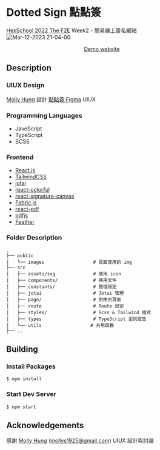 # Dotted Sign 點點簽

[HexSchool 2022 The F2E](https://2022.thef2e.com/) Week2 - 簡易線上簽名網站
![Mar-12-2023 21-04-00](https://user-images.githubusercontent.com/87239200/224546568-53780207-80f2-4b22-afb2-bf34e5f9b9f0.gif)

<p align="center"><a href="https://meganxli.github.io/dotted-sign/" target="_blank">Demo website</a></p>

## Description

### UIUX Design

[Molly Hung](https://mollyhung.framer.website/) 設計 [點點簽 Figma](https://www.figma.com/file/syDguQlTNgRHsAfhye1hQn/F2E---Week-2?node-id=38%3A123392&t=c3lsYVVt7WPGAncz-3) UIUX

### Programming Languages

- JaveScript
- TypeScript
- SCSS

### Frontend

- [React.js](https://reactjs.org/)
- [TailwindCSS](https://tailwindcss.com/)
- [jotai](https://github.com/pmndrs/jotai)
- [react-colorful](https://github.com/omgovich/react-colorful)
- [react-signature-canvas](https://github.com/agilgur5/react-signature-canvas)
- [Fabric.js](http://fabricjs.com/)
- [react-pdf](https://github.com/wojtekmaj/react-pdf)
- [pdfjs](https://github.com/mozilla/pdf.js/)
- [Feather](https://feathericons.com/)

### Folder Description

```
.
├── public
│   └── images                  # 頁面使用的 img
├── src
│   ├── assets/svg              # 使用 icon
│   ├── components/             # 共用文件
│   ├── constants/              # 管理設定
│   ├── jotai                   # Jotai 管理
│   ├── page/                   # 對應的頁面
│   ├── route                   # Route 設定
│   ├── styles/                 # Scss & Tailwind 樣式
│   ├── types                   # TypeScript 型別宣告
│   └── utils                  # 共用函數
├── ...
```

## Building

### Install Packages

```
$ npm install
```

### Start Dev Server

```
$ npm start
```

## Acknowledgements

感謝 [Molly Hung](https://mollyhung.framer.website/) (mollys1925@gmail.com) UIUX 設計與討論
